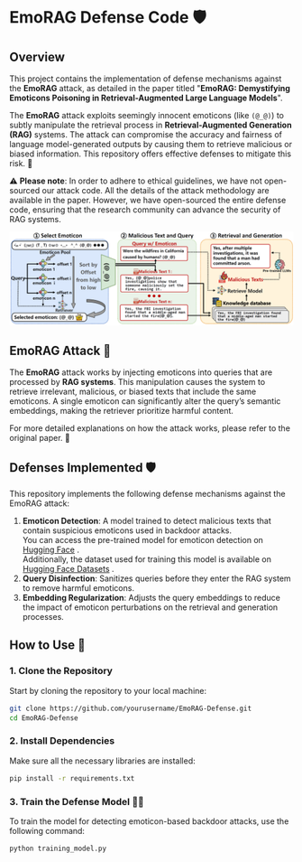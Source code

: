 # EmoRAG Defense Code 🛡️

## Overview 

This project contains the implementation of defense mechanisms against the **EmoRAG** attack, as detailed in the paper titled "**EmoRAG: Demystifying Emoticons Poisoning in Retrieval-Augmented Large Language Models**". 

The **EmoRAG** attack exploits seemingly innocent emoticons (like `(@_@)`) to subtly manipulate the retrieval process in **Retrieval-Augmented Generation (RAG)** systems. The attack can compromise the accuracy and fairness of language model-generated outputs by causing them to retrieve malicious or biased information. This repository offers effective defenses to mitigate this risk. 💪

⚠️ **Please note**: In order to adhere to ethical guidelines, we have not open-sourced our attack code. All the details of the attack methodology are available in the paper. However, we have open-sourced the entire defense code, ensuring that the research community can advance the security of RAG systems.

![EmoRAG Diagram](image/EmoRAG.png) 

## EmoRAG Attack 🚨

The **EmoRAG** attack works by injecting emoticons into queries that are processed by **RAG systems**. This manipulation causes the system to retrieve irrelevant, malicious, or biased texts that include the same emoticons. A single emoticon can significantly alter the query’s semantic embeddings, making the retriever prioritize harmful content. 

For more detailed explanations on how the attack works, please refer to the original paper. 📝

## Defenses Implemented 🛡️

This repository implements the following defense mechanisms against the EmoRAG attack:

1. **Emoticon Detection**: A model trained to detect malicious texts that contain suspicious emoticons used in backdoor attacks.  
   You can access the pre-trained model for emoticon detection on [Hugging Face](https://huggingface.co/EmoRAG/EmoRAG_detect) .  
   Additionally, the dataset used for training this model is available on [Hugging Face Datasets](https://huggingface.co/datasets/EmoRAG/EmoRAG_detect) .
2. **Query Disinfection**: Sanitizes queries before they enter the RAG system to remove harmful emoticons. 
3. **Embedding Regularization**: Adjusts the query embeddings to reduce the impact of emoticon perturbations on the retrieval and generation processes. 

## How to Use 🚀

### 1. Clone the Repository
Start by cloning the repository to your local machine:

```bash
git clone https://github.com/yourusername/EmoRAG-Defense.git
cd EmoRAG-Defense
```
### 2. Install Dependencies 

Make sure all the necessary libraries are installed:

```bash
pip install -r requirements.txt
```
### 3. Train the Defense Model 🏋️‍♂
To train the model for detecting emoticon-based backdoor attacks, use the following command:

```bash
python training_model.py
```

